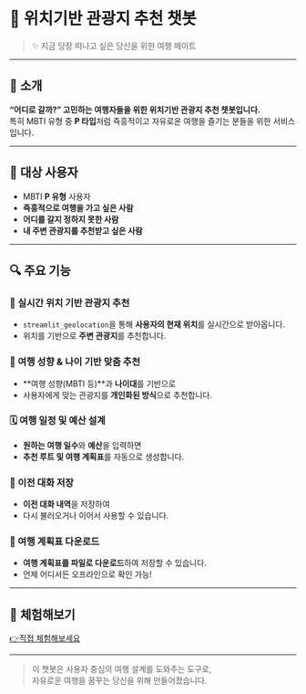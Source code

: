 # 🧭 위치기반 관광지 추천 챗봇

> ✨ 지금 당장 떠나고 싶은 당신을 위한 여행 메이트  
---

## 📌 소개

**“어디로 갈까?” 고민하는 여행자들을 위한 위치기반 관광지 추천 챗봇입니다.**  
특히 MBTI 유형 중 **P 타입**처럼 즉흥적이고 자유로운 여행을 즐기는 분들을 위한 서비스입니다.

---

## 👤 대상 사용자

- MBTI **P 유형** 사용자
- **즉흥적으로 여행을 가고 싶은 사람**
- **어디를 갈지 정하지 못한 사람**
- **내 주변 관광지를 추천받고 싶은 사람**

---

## 🔍 주요 기능

### 📍 실시간 위치 기반 관광지 추천
- `streamlit_geolocation`을 통해 **사용자의 현재 위치**를 실시간으로 받아옵니다.
- 위치를 기반으로 **주변 관광지**를 추천합니다.

### 🧭 여행 성향 & 나이 기반 맞춤 추천
- **여행 성향(MBTI 등)**과 **나이대**를 기반으로
- 사용자에게 맞는 관광지를 **개인화된 방식**으로 추천합니다.

### 🗓️ 여행 일정 및 예산 설계
- **원하는 여행 일수**와 **예산**을 입력하면
- **추천 루트 및 여행 계획표**를 자동으로 생성합니다.

### 💬 이전 대화 저장
- **이전 대화 내역**을 저장하여
- 다시 불러오거나 이어서 사용할 수 있습니다.

### 📄 여행 계획표 다운로드
- **여행 계획표를 파일로 다운로드**하여 저장할 수 있습니다.
- 언제 어디서든 오프라인으로 확인 가능!

---

## 🚀 체험해보기

[👉직접 체험해보세요](https://aiserviceteam-lucky.streamlit.app/ )

---

> 이 챗봇은 사용자 중심의 여행 설계를 도와주는 도구로,  
> 자유로운 여행을 꿈꾸는 당신을 위해 만들어졌습니다.



